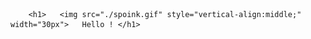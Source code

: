 
        <h1>   <img src="./spoink.gif" style="vertical-align:middle;" width="30px">   Hello ! </h1>
    